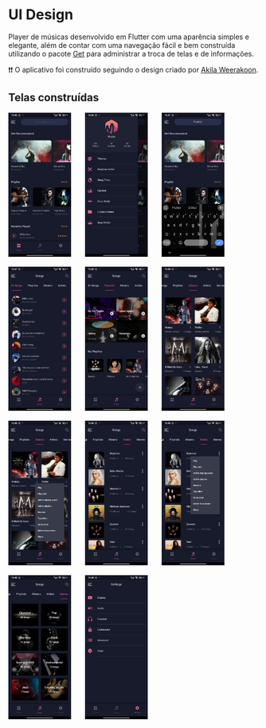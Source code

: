 # UI Design

Player de músicas desenvolvido em Flutter com uma aparência simples e elegante, além de contar com uma navegação fácil e bem construída utilizando o pacote [Get](https://pub.dev/packages/get) para administrar a troca de telas e de informações. 

❗❗ O aplicativo foi construído seguindo o design criado por [Akila Weerakoon](https://www.behance.net/gallery/102335049/Muzic-Free-Adobe-XD-UI-Kit).

## Telas construídas

<!-- primeira linha -->
<div align="left">
  <img src="prints/print_1.jpeg" width=25%>
  <img width=20px>
  <img src="prints/print_2.jpeg" width=25%>
  <img width=20px>
  <img src="prints/print_3.jpeg" width=25%>
</div>
<br>
<!-- segunda linha -->
<div align="left">
  <img src="prints/print_4.jpeg" width=25%>
  <img width=20px>
  <img src="prints/print_5.jpeg" width=25%>
  <img width=20px>
  <img src="prints/print_6.jpeg" width=25%>
</div>
<br>
<!-- terceira linha -->
<div align="left">
  <img src="prints/print_7.jpeg" width=25%>
  <img width=20px>
  <img src="prints/print_8.jpeg" width=25%>
  <img width=20px>
  <img src="prints/print_9.jpeg" width=25%>
</div>
<br>
<!-- quarta linha -->
<div align="left">
  <img src="prints/print_10.jpeg" width=25%>
  <img width=20px>
  <img src="prints/print_11.jpeg" width=25%>
</div>

